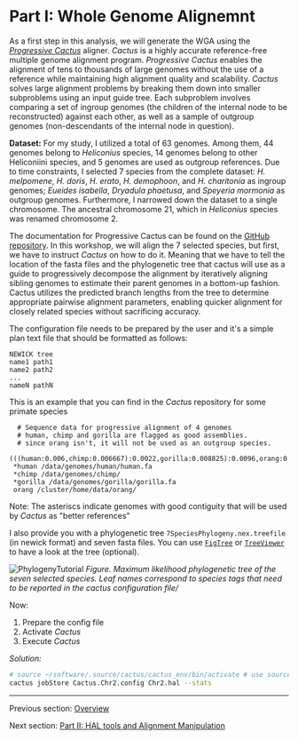 # Part I: Whole Genome Alignemnt
As a first step in this analysis, we will generate the WGA using the [*Progressive Cactus*](https://www.nature.com/articles/s41586-020-2871-y) aligner. *Cactus* is a highly accurate reference-free multiple genome alignment program.
*Progressive Cactus* enables the alignment of tens to thousands of large genomes without the use of a reference while maintaining high alignment quality and scalability.
*Cactus* solves large alignment problems by breaking them down into smaller subproblems using an input guide tree. Each subproblem involves comparing a set of ingroup genomes (the children of the internal node to be reconstructed) against each other, as well as a sample of outgroup genomes (non-descendants of the internal node in question).

**Dataset:** For my study, I utilized a total of 63 genomes. Among them, 44 genomes belong to *Heliconius* species, 14 genomes belong to other Heliconiini species, and 5 genomes are used as outgroup references. Due to time constraints, I selected 7 species from the complete dataset: *H. melpomene*, *H. doris*, *H. erato*, *H. demophoon*, and *H. charitonia* as ingroup genomes; *Eueides isabella*, *Dryadula phaetusa*, and *Speyeria mormonia* as outgroup genomes.
Furthermore, I narrowed down the dataset to a single chromosome. The ancestral chromosome 21, which in *Heliconius* species was renamed chromosome 2.

The documentation for Progressive Cactus can be found on the [GitHub repository](https://github.com/ComparativeGenomicsToolkit/cactus). In this workshop, we will align the 7 selected species, but first, we have to instruct *Cactus* on how to do it. Meaning that we have to tell the location of the fasta files and the phylogenetic tree that cactus will use as a guide to progressively decompose the alignment by iteratively aligning sibling genomes to estimate their parent genomes in a bottom-up fashion.
Cactus utilizes the predicted branch lengths from the tree to determine appropriate pairwise alignment parameters, enabling quicker alignment for closely related species without sacrificing accuracy.

The configuration file needs to be prepared by the user and it's a simple plan text file that should be formatted as follows:
```
NEWICK tree
name1 path1
name2 path2
...
nameN pathN
```

This is an example that you can find in the *Cactus* repository for some primate species
```
  # Sequence data for progressive alignment of 4 genomes
  # human, chimp and gorilla are flagged as good assemblies.  
  # since orang isn't, it will not be used as an outgroup species.
 (((human:0.006,chimp:0.006667):0.0022,gorilla:0.008825):0.0096,orang:0.01831);
 *human /data/genomes/human/human.fa
 *chimp /data/genomes/chimp/
 *gorilla /data/genomes/gorilla/gorilla.fa
 orang /cluster/home/data/orang/
```

Note: The asteriscs indicate genomes with good contiguity that will be used by *Cactus* as "better references"

I also provide you with a phylogenetic tree `7SpeciesPhylogeny.nex.treefile` (in newick format) and seven fasta files. You can use [`FigTree`](http://tree.bio.ed.ac.uk/software/figtree/) or [`TreeViewer`](https://treeviewer.org/) to have a look at the tree (optional).

![PhylogenyTutorial](https://github.com/user-attachments/assets/b4b53126-ebc0-4644-b851-ded8718924c1)
*Figure. Maximum likelihood phylogenetic tree of the seven selected species. Leaf names correspond to species tags that need to be reported in the cactus configuration file/*

Now:
1. Prepare the config file
2. Activate *Cactus*
3. Execute *Cactus*


*Solution:*
```bash
# source ~/software/.source/cactus/cactus_env/bin/activate # use source if your cactus is not in your $PATH already
cactus jobStore Cactus.Chr2.config Chr2.hal --stats
```


________________________________________________________________________________________________________________________________________________________________________________
Previous section: [Overview](https://github.com/francicco/ComparativeGenomicsLab/edit/main/README.md)

Next section: [Part II: HAL tools and Alignment Manipulation](https://github.com/francicco/ComparativeGenomicsLab/blob/main/PartII/AlignmentManipulation.md)
